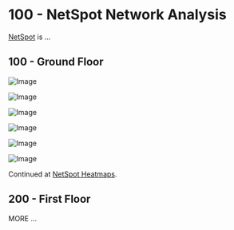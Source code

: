 # 100 - NetSpot Network Analysis

[NetSpot](https://netspotapp.com) is ...

## 100 - Ground Floor

![Image](https://github.com/user-attachments/assets/dcfe37e3-72a5-4423-87d9-d2bffa08b62b)

![Image](https://github.com/user-attachments/assets/7038d129-b7b8-4459-aa76-424189f01151)

![Image](https://github.com/user-attachments/assets/32bb3f0c-2ccf-4a23-aa7d-bb591cb539fe)

![Image](https://github.com/user-attachments/assets/7f5d1012-a8a5-4f11-b1ea-f89c1f63153c)

![Image](https://github.com/user-attachments/assets/399e001a-80bd-4722-8689-e5fafd207f2f)

![Image](https://github.com/user-attachments/assets/2db18a9a-573d-4d4e-bfb7-8ebf6b119a73)

Continued at [NetSpot Heatmaps](https://github.com/vanHeemstraSystems/home-networking/blob/main/300/100/300/100/README.md).

## 200 - First Floor

MORE ...
